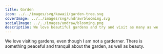 ```yaml
---
title: Garden
icon: ../../images/svg/kawaii/garden-tree.svg
coverImage: ../../images/svg/undraw/blooming.svg
socialImage: ../../images/undraw/blooming.png
description: We love beautiful gardens and try and visit as many as we can wherever we travel.
---
```


We love visiting gardens, even though I am not a garderner. There is something peaceful and tranquil about the garden, as well as beauty.
